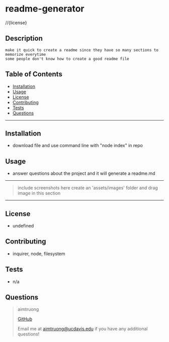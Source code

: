 
# readme-generator

//{license}

## Description
    make it quick to create a readme since they have so many sections to memorize everytime
    some people don't know how to create a good readme file


## Table of Contents
- [Installation](#installation)
- [Usage](#usage)
- [License](#license)
- [Contributing](#contributing)
- [Tests](#tests)
- [Questions](#questions)

---

## Installation
- download file and use command line with "node index" in repo


## Usage
- answer questions about the project and it will generate a readme.md
---
> include screenshots here
> create an 'assets/images' folder and drag image in this section
---


## License
- undefined


## Contributing
- inquirer, node, filesystem


## Tests
- n/a


## Questions
>aimtruong
>
>[GitHub](https://github.com/aimtruong@ucdavis.edu)
>
>Email me at aimtruong@ucdavis.edu if you have any additional questions!

    